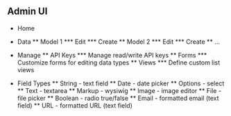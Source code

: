 ## Admin UI

* Home

* Data
** Model 1
*** Edit
*** Create
** Model 2
*** Edit
*** Create
** ...

* Manage
** API Keys
*** Manage read/write API keys
** Forms
*** Customize forms for editing data types
** Views
*** Define custom list views

* Field Types
** String - text field
** Date - date picker
** Options - select
** Text - textarea
** Markup - wysiwig
** Image - image editor
** File - file picker
** Boolean - radio true/false
** Email - formatted email (text field)
** URL - formatted URL (text field)

